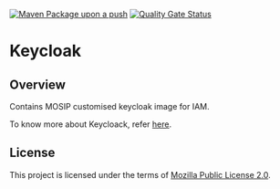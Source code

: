 [![Maven Package upon a push](https://github.com/mosip/keycloak/actions/workflows/push_trigger.yml/badge.svg?branch=release-1.2.0.1)](https://github.com/mosip/keycloak/actions/workflows/push_trigger.yml)
[![Quality Gate Status](https://sonarcloud.io/api/project_badges/measure?branch=release-1.2.0.1&project=keycloak&metric=alert_status)](https://sonarcloud.io/dashboard?branch=release-1.2.0.1&id=keycloak)


# Keycloak

## Overview
Contains MOSIP customised keycloak image for IAM.  

To know more about Keycloack, refer [here](https://docs.mosip.io/1.2.0/modules/keycloak).

## License
This project is licensed under the terms of [Mozilla Public License 2.0](LICENSE).

